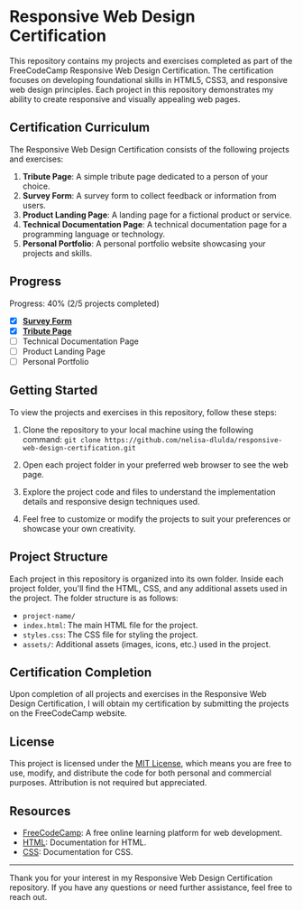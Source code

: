 # Responsive Web Design Certification

This repository contains my projects and exercises completed as part of the FreeCodeCamp Responsive Web Design Certification. The certification focuses on developing foundational skills in HTML5, CSS3, and responsive web design principles. Each project in this repository demonstrates my ability to create responsive and visually appealing web pages.

## Certification Curriculum

The Responsive Web Design Certification consists of the following projects and exercises:

1. **Tribute Page**: A simple tribute page dedicated to a person of your choice.
2. **Survey Form**: A survey form to collect feedback or information from users.
3. **Product Landing Page**: A landing page for a fictional product or service.
4. **Technical Documentation Page**: A technical documentation page for a programming language or technology.
5. **Personal Portfolio**: A personal portfolio website showcasing your projects and skills.

## Progress

Progress: 40% (2/5 projects completed)

- [x] **[Survey Form](./survey-form)**
- [x] **[Tribute Page](./tribute-page)**
- [ ] Technical Documentation Page
- [ ] Product Landing Page
- [ ] Personal Portfolio

## Getting Started

To view the projects and exercises in this repository, follow these steps:

1. Clone the repository to your local machine using the following command: `git clone https://github.com/nelisa-dlulda/responsive-web-design-certification.git`

2. Open each project folder in your preferred web browser to see the web page.

3. Explore the project code and files to understand the implementation details and responsive design techniques used.

4. Feel free to customize or modify the projects to suit your preferences or showcase your own creativity.

## Project Structure

Each project in this repository is organized into its own folder. Inside each project folder, you'll find the HTML, CSS, and any additional assets used in the project. The folder structure is as follows:

- `project-name/`
- `index.html`: The main HTML file for the project.
- `styles.css`: The CSS file for styling the project.
- `assets/`: Additional assets (images, icons, etc.) used in the project.

## Certification Completion

Upon completion of all projects and exercises in the Responsive Web Design Certification, I will obtain my certification by submitting the projects on the FreeCodeCamp website.

## License

This project is licensed under the [MIT License](LICENSE), which means you are free to use, modify, and distribute the code for both personal and commercial purposes. Attribution is not required but appreciated.

## Resources

- [FreeCodeCamp](https://www.freecodecamp.org/): A free online learning platform for web development.
- [HTML](https://developer.mozilla.org/en-US/docs/Web/HTML): Documentation for HTML.
- [CSS](https://developer.mozilla.org/en-US/docs/Web/CSS): Documentation for CSS.

---

Thank you for your interest in my Responsive Web Design Certification repository. If you have any questions or need further assistance, feel free to reach out.
